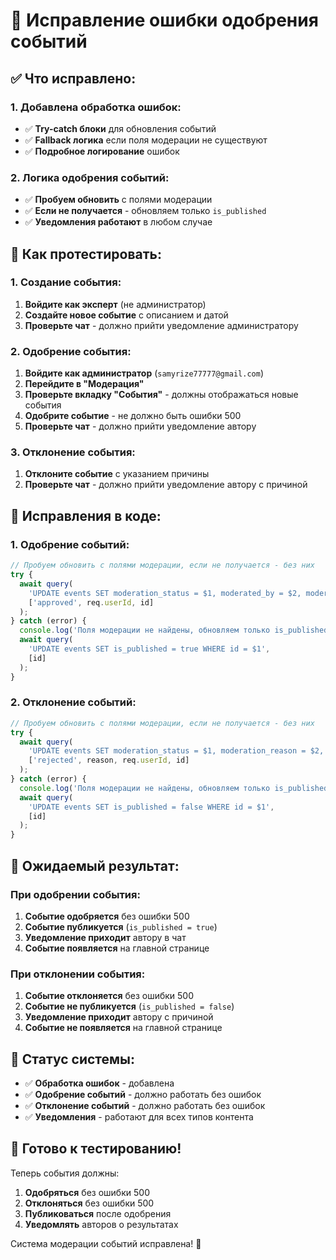 # 🔧 Исправление ошибки одобрения событий

## ✅ **Что исправлено:**

### **1. Добавлена обработка ошибок:**
- ✅ **Try-catch блоки** для обновления событий
- ✅ **Fallback логика** если поля модерации не существуют
- ✅ **Подробное логирование** ошибок

### **2. Логика одобрения событий:**
- ✅ **Пробуем обновить** с полями модерации
- ✅ **Если не получается** - обновляем только `is_published`
- ✅ **Уведомления работают** в любом случае

## 🧪 **Как протестировать:**

### **1. Создание события:**
1. **Войдите как эксперт** (не администратор)
2. **Создайте новое событие** с описанием и датой
3. **Проверьте чат** - должно прийти уведомление администратору

### **2. Одобрение события:**
1. **Войдите как администратор** (`samyrize77777@gmail.com`)
2. **Перейдите в "Модерация"**
3. **Проверьте вкладку "События"** - должны отображаться новые события
4. **Одобрите событие** - не должно быть ошибки 500
5. **Проверьте чат** - должно прийти уведомление автору

### **3. Отклонение события:**
1. **Отклоните событие** с указанием причины
2. **Проверьте чат** - должно прийти уведомление автору с причиной

## 🔧 **Исправления в коде:**

### **1. Одобрение событий:**
```typescript
// Пробуем обновить с полями модерации, если не получается - без них
try {
  await query(
    'UPDATE events SET moderation_status = $1, moderated_by = $2, moderated_at = CURRENT_TIMESTAMP, is_published = true WHERE id = $3',
    ['approved', req.userId, id]
  );
} catch (error) {
  console.log('Поля модерации не найдены, обновляем только is_published');
  await query(
    'UPDATE events SET is_published = true WHERE id = $1',
    [id]
  );
}
```

### **2. Отклонение событий:**
```typescript
// Пробуем обновить с полями модерации, если не получается - без них
try {
  await query(
    'UPDATE events SET moderation_status = $1, moderation_reason = $2, moderated_by = $3, moderated_at = CURRENT_TIMESTAMP WHERE id = $4',
    ['rejected', reason, req.userId, id]
  );
} catch (error) {
  console.log('Поля модерации не найдены, обновляем только is_published');
  await query(
    'UPDATE events SET is_published = false WHERE id = $1',
    [id]
  );
}
```

## 📱 **Ожидаемый результат:**

### **При одобрении события:**
1. **Событие одобряется** без ошибки 500
2. **Событие публикуется** (`is_published = true`)
3. **Уведомление приходит** автору в чат
4. **Событие появляется** на главной странице

### **При отклонении события:**
1. **Событие отклоняется** без ошибки 500
2. **Событие не публикуется** (`is_published = false`)
3. **Уведомление приходит** автору с причиной
4. **Событие не появляется** на главной странице

## 🎯 **Статус системы:**

- ✅ **Обработка ошибок** - добавлена
- ✅ **Одобрение событий** - должно работать без ошибок
- ✅ **Отклонение событий** - должно работать без ошибок
- ✅ **Уведомления** - работают для всех типов контента

## 🚀 **Готово к тестированию!**

Теперь события должны:
1. **Одобряться** без ошибки 500
2. **Отклоняться** без ошибки 500
3. **Публиковаться** после одобрения
4. **Уведомлять** авторов о результатах

Система модерации событий исправлена! 🎉
